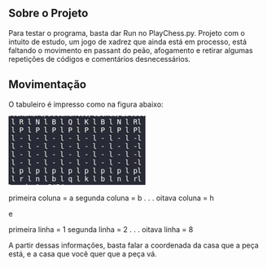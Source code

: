 ## Sobre o Projeto

Para testar o programa, basta dar Run no PlayChess.py.
Projeto com o intuito de estudo, um jogo de xadrez que ainda está em processo, está faltando o movimento en passant do peão, afogamento e retirar algumas repetições de códigos e comentários desnecessários.

## Movimentação

O tabuleiro é impresso como na figura abaixo:
 
 
 <img src=readme/tabuleiro.jpg>
 
 
 primeira coluna = a
 segunda coluna = b
 .
 .
 .
 oitava coluna = h
 
 e
 
 primeira linha = 1
 segunda linha = 2
 .
 .
 .
 oitava linha = 8
 
 A partir dessas informações, basta falar a coordenada da casa que a peça está, e a casa que você quer que a peça vá.
 
 

 
